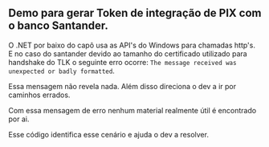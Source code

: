 Demo para gerar Token de integração de PIX com o banco Santander.
------------------

O .NET por baixo do capô usa as API's do Windows para chamadas http's. E no caso do santander devido ao tamanho do certificado utilizado para handshake do TLK o seguinte erro ocorre: `The message received was unexpected or badly formatted`.

Essa mensagem não revela nada. Além disso direciona o dev a ir por caminhos errados.

Com essa mensagem de erro nenhum material realmente útil é encontrado por ai.

Esse código identifica esse cenário e ajuda o dev a resolver.
